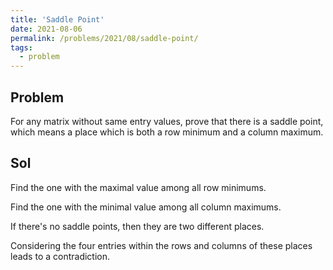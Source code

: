 ```yaml
---
title: 'Saddle Point'
date: 2021-08-06
permalink: /problems/2021/08/saddle-point/
tags:
  - problem
---
```


## Problem

For any matrix without same entry values, prove that there is a saddle point, which means a place which is both a row minimum and a column maximum.

## Sol

Find the one with the maximal value among all row minimums.

Find the one with the minimal value among all column maximums.

If there's no saddle points, then they are two different places.

Considering the four entries within the rows and columns of these places leads to a contradiction.